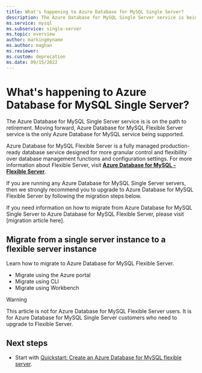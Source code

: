 ```yaml
---
title: What's happening to Azure Database for MySQL Single Server?
description: The Azure Database for MySQL Single Server service is being deprecated.
ms.service: mysql
ms.subservice: single-server
ms.topic: overview
author: markingmyname
ms.author: maghan
ms.reviewer: 
ms.custom: deprecation
ms.date: 09/15/2022
---
```


# What's happening to Azure Database for MySQL Single Server?

The Azure Database for MySQL Single Server service is is on the path to retirement. Moving forward, Azure Database for MySQL Flexible Server service is the only Azure Database for MySQL service being supported.

Azure Database for MySQL Flexible Server is a fully managed production-ready database service designed for more granular control and flexibility over database management functions and configuration settings. For more information about Flexible Server, visit **[Azure Database for MySQL - Flexible Server](../flexible-server/overview.md)**.

If you are running any Azure Database for MySQL Single Server servers, then we strongly recommend you to upgrade to Azure Database for MySQL Flexible Server by following the migration steps below. 

If you need information on how to migrate from Azure Database for MySQL Single Server to Azure Database for MySQL Flexible Server, please visit [migration article here].

## Migrate from a single server instance to a flexible server instance

Learn how to migrate to Azure Database for MySQL Flexible Server.

- Migrate using the Azure portal
- Migrate using CLI
- Migrate using Workbench

>[!Warning]
>This article is not for Azure Database for MySQL Flexible Server users. It is for Azure Database for MySQL Single Server customers who need to upgrade to Flexible Server.

## Next steps

- Start with [Quickstart: Create an Azure Database for MySQL flexible server](../flexible-server/quickstart-create-server-portal.md).